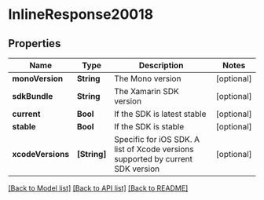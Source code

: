 # InlineResponse20018

## Properties
Name | Type | Description | Notes
------------ | ------------- | ------------- | -------------
**monoVersion** | **String** | The Mono version | [optional] 
**sdkBundle** | **String** | The Xamarin SDK version | [optional] 
**current** | **Bool** | If the SDK is latest stable | [optional] 
**stable** | **Bool** | If the SDK is stable | [optional] 
**xcodeVersions** | **[String]** | Specific for iOS SDK. A list of Xcode versions supported by current SDK version | [optional] 

[[Back to Model list]](../README.md#documentation-for-models) [[Back to API list]](../README.md#documentation-for-api-endpoints) [[Back to README]](../README.md)


